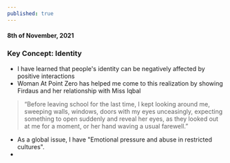 ```yaml
---
published: true
---
```

#### 8th of November, 2021

### Key Concept: Identity
- I have learned that people's identity can be negatively affected by positive interactions 
- Woman At Point Zero has helped me come to this realization by showing Firdaus and her relationship with Miss Iqbal
> “Before leaving school for the last time, I kept looking around me, sweeping walls, windows, doors with my eyes unceasingly, expecting something to open suddenly and reveal her eyes, as they looked out at me for a moment, or her hand waving a usual farewell.”

- As a global issue, I have "Emotional pressure and abuse in restricted cultures".
- 
